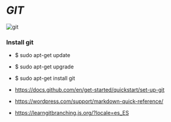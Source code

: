 # *GIT*


![git](https://user-images.githubusercontent.com/85587286/160303499-c375e401-abdf-4c99-906e-9f5373ee4e14.jpeg)


### Install git

* $ sudo apt-get update

* $ sudo apt-get upgrade

* $ sudo apt-get install git

* https://docs.github.com/en/get-started/quickstart/set-up-git

* https://wordpress.com/support/markdown-quick-reference/

* https://learngitbranching.js.org/?locale=es_ES

